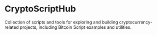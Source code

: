 # CryptoScriptHub
Collection of scripts and tools for exploring and building cryptocurrency-related projects, including Bitcoin Script examples and utilities.
